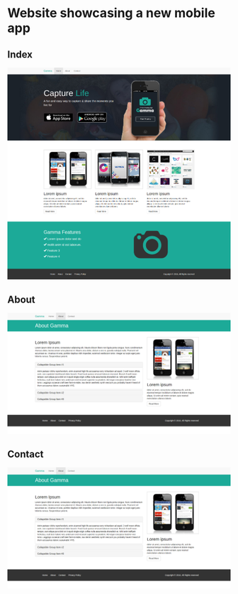 # Website showcasing a new mobile app

## Index

![Alt text](index.png?raw=true)

## About

![Alt text](about.png?raw=true)

## Contact

![Alt text](about.png?raw=true)
